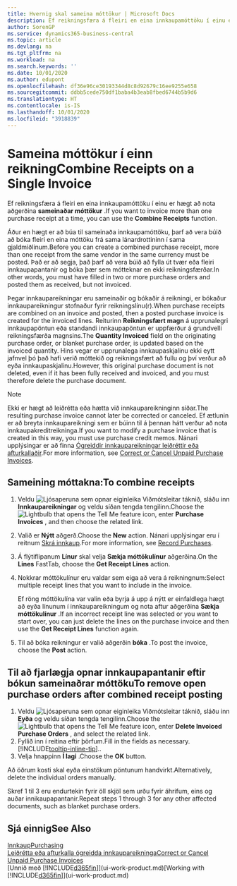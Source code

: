 ```yaml
---
title: Hvernig skal sameina móttökur | Microsoft Docs
description: Ef reikningsfæra á fleiri en eina innkaupamóttöku í einu er hægt að nota aðgerðina sameinaðar móttökur.
author: SorenGP
ms.service: dynamics365-business-central
ms.topic: article
ms.devlang: na
ms.tgt_pltfrm: na
ms.workload: na
ms.search.keywords: ''
ms.date: 10/01/2020
ms.author: edupont
ms.openlocfilehash: df36e96ce30193344d8c8d92679c16ee9255e658
ms.sourcegitcommit: ddbb5cede750df1baba4b3eab8fbed6744b5b9d6
ms.translationtype: HT
ms.contentlocale: is-IS
ms.lasthandoff: 10/01/2020
ms.locfileid: "3918839"
---
```

# <a name="combine-receipts-on-a-single-invoice"></a><span data-ttu-id="14609-103">Sameina móttökur í einn reikning</span><span class="sxs-lookup"><span data-stu-id="14609-103">Combine Receipts on a Single Invoice</span></span>

<span data-ttu-id="14609-104">Ef reikningsfæra á fleiri en eina innkaupamóttöku í einu er hægt að nota aðgerðina **sameinaðar móttökur** .</span><span class="sxs-lookup"><span data-stu-id="14609-104">If you want to invoice more than one purchase receipt at a time, you can use the **Combine Receipts** function.</span></span>  

<span data-ttu-id="14609-105">Áður en hægt er að búa til sameinaða innkaupamóttöku, þarf að vera búið að bóka fleiri en eina móttöku frá sama lánardrottininn í sama gjaldmiðlinum.</span><span class="sxs-lookup"><span data-stu-id="14609-105">Before you can create a combined purchase receipt, more than one receipt from the same vendor in the same currency must be posted.</span></span> <span data-ttu-id="14609-106">Það er að segja, það þarf að vera búið að fylla út tvær eða fleiri innkaupapantanir og bóka þær sem mótteknar en ekki reikningsfærðar.</span><span class="sxs-lookup"><span data-stu-id="14609-106">In other words, you must have filled in two or more purchase orders and posted them as received, but not invoiced.</span></span>  

<span data-ttu-id="14609-107">Þegar innkaupareikningar eru sameinaðir og bókaðir á reikningi, er bókaður innkaupareikningur stofnaður fyrir reikningslínu(r).</span><span class="sxs-lookup"><span data-stu-id="14609-107">When purchase receipts are combined on an invoice and posted, then a posted purchase invoice is created for the invoiced lines.</span></span> <span data-ttu-id="14609-108">Reiturinn **Reikningsfært magn** á upprunalegri innkaupapöntun eða standandi innkaupapöntun er uppfærður á grundvelli reikningsfærða magnsins.</span><span class="sxs-lookup"><span data-stu-id="14609-108">The **Quantity Invoiced** field on the originating purchase order, or blanket purchase order, is updated based on the invoiced quantity.</span></span> <span data-ttu-id="14609-109">Hins vegar er upprunalega innkaupaskjalinu ekki eytt jafnvel þó það hafi verið móttekið og reikningsfært að fullu og því verður að eyða innkaupaskjalinu.</span><span class="sxs-lookup"><span data-stu-id="14609-109">However, this original purchase document is not deleted, even if it has been fully received and invoiced, and you must therefore delete the purchase document.</span></span>  

> [!NOTE]
> <span data-ttu-id="14609-110">Ekki er hægt að leiðrétta eða hætta við innkaupareikninginn síðar.</span><span class="sxs-lookup"><span data-stu-id="14609-110">The resulting purchase invoice cannot later be corrected or canceled.</span></span> <span data-ttu-id="14609-111">Ef ætlunin er að breyta innkaupareikningi sem er búinn til á þennan hátt verður að nota innkaupakreditreikninga.</span><span class="sxs-lookup"><span data-stu-id="14609-111">If you want to modify a purchase invoice that is created in this way, you must use purchase credit memos.</span></span> <span data-ttu-id="14609-112">Nánari upplýsingar er að finna [Ógreiddir innkaupareikningar leiðréttir eða afturkallaðir](purchasing-how-correct-cancel-unpaid-purchase-invoices.md).</span><span class="sxs-lookup"><span data-stu-id="14609-112">For more information, see [Correct or Cancel Unpaid Purchase Invoices](purchasing-how-correct-cancel-unpaid-purchase-invoices.md).</span></span>

## <a name="to-combine-receipts"></a><span data-ttu-id="14609-113">Sameining móttakna:</span><span class="sxs-lookup"><span data-stu-id="14609-113">To combine receipts</span></span>

1. <span data-ttu-id="14609-114">Veldu ![Ljósaperuna sem opnar eiginleika Viðmótsleitar](media/ui-search/search_small.png "Segðu mér hvað þú vilt gera") táknið, sláðu inn **Innkaupareikningar** og veldu síðan tengda tengilinn.</span><span class="sxs-lookup"><span data-stu-id="14609-114">Choose the ![Lightbulb that opens the Tell Me feature](media/ui-search/search_small.png "Tell me what you want to do") icon, enter **Purchase Invoices** , and then choose the related link.</span></span>  
2. <span data-ttu-id="14609-115">Valið er **Nýtt** aðgerð.</span><span class="sxs-lookup"><span data-stu-id="14609-115">Choose the **New** action.</span></span> <span data-ttu-id="14609-116">Nánari upplýsingar eru í reitnum [Skrá innkaup](purchasing-how-record-purchases.md).</span><span class="sxs-lookup"><span data-stu-id="14609-116">For more information, see [Record Purchases](purchasing-how-record-purchases.md).</span></span>  
3. <span data-ttu-id="14609-117">Á flýtiflipanum **Línur** skal velja **Sækja móttökulínur** aðgerðina.</span><span class="sxs-lookup"><span data-stu-id="14609-117">On the **Lines** FastTab, choose the **Get Receipt Lines** action.</span></span>  
4. <span data-ttu-id="14609-118">Nokkrar móttökulínur eru valdar sem eiga að vera á reikningnum:</span><span class="sxs-lookup"><span data-stu-id="14609-118">Select multiple receipt lines that you want to include in the invoice.</span></span>  

    <span data-ttu-id="14609-119">Ef röng móttökulína var valin eða byrja á upp á nýtt er einfaldlega hægt að eyða línunum í innkaupareikningum og nota aftur aðgerðina **Sækja móttökulínur** .</span><span class="sxs-lookup"><span data-stu-id="14609-119">If an incorrect receipt line was selected or you want to start over, you can just delete the lines on the purchase invoice and then use the **Get Receipt Lines** function again.</span></span>  
5. <span data-ttu-id="14609-120">Til að bóka reikningur er valið aðgerðin **bóka** .</span><span class="sxs-lookup"><span data-stu-id="14609-120">To post the invoice, choose the **Post** action.</span></span>  

## <a name="to-remove-open-purchase-orders-after-combined-receipt-posting"></a><span data-ttu-id="14609-121">Til að fjarlægja opnar innkaupapantanir eftir bókun sameinaðrar móttöku</span><span class="sxs-lookup"><span data-stu-id="14609-121">To remove open purchase orders after combined receipt posting</span></span>

1. <span data-ttu-id="14609-122">Veldu ![Ljósaperuna sem opnar eiginleika Viðmótsleitar](media/ui-search/search_small.png "Segðu mér hvað þú vilt gera") táknið, sláðu inn **Eyða** og veldu síðan tengda tengilinn.</span><span class="sxs-lookup"><span data-stu-id="14609-122">Choose the ![Lightbulb that opens the Tell Me feature](media/ui-search/search_small.png "Tell me what you want to do") icon, enter **Delete Invoiced Purchase Orders** , and select the related link.</span></span>  
2. <span data-ttu-id="14609-123">Fyllið inn í reitina eftir þörfum.</span><span class="sxs-lookup"><span data-stu-id="14609-123">Fill in the fields as necessary.</span></span> [!INCLUDE[tooltip-inline-tip](includes/tooltip-inline-tip_md.md)]<span data-ttu-id="14609-124">.</span><span class="sxs-lookup"><span data-stu-id="14609-124">.</span></span>
3. <span data-ttu-id="14609-125">Velja hnappinn **Í lagi** .</span><span class="sxs-lookup"><span data-stu-id="14609-125">Choose the **OK** button.</span></span>  

<span data-ttu-id="14609-126">Að öðrum kosti skal eyða einstökum pöntunum handvirkt.</span><span class="sxs-lookup"><span data-stu-id="14609-126">Alternatively, delete the individual orders manually.</span></span>

<span data-ttu-id="14609-127">Skref 1 til 3 eru endurtekin fyrir öll skjöl sem urðu fyrir áhrifum, eins og auðar innikaupapantanir.</span><span class="sxs-lookup"><span data-stu-id="14609-127">Repeat steps 1 through 3 for any other affected documents, such as blanket purchase orders.</span></span>

## <a name="see-also"></a><span data-ttu-id="14609-128">Sjá einnig</span><span class="sxs-lookup"><span data-stu-id="14609-128">See Also</span></span>

[<span data-ttu-id="14609-129">Innkaup</span><span class="sxs-lookup"><span data-stu-id="14609-129">Purchasing</span></span>](purchasing-manage-purchasing.md)  
[<span data-ttu-id="14609-130">Leiðrétta eða afturkalla ógreidda innkaupareikninga</span><span class="sxs-lookup"><span data-stu-id="14609-130">Correct or Cancel Unpaid Purchase Invoices</span></span>](purchasing-how-correct-cancel-unpaid-purchase-invoices.md)  
<span data-ttu-id="14609-131">[Unnið með [!INCLUDE[d365fin](includes/d365fin_md.md)]](ui-work-product.md)</span><span class="sxs-lookup"><span data-stu-id="14609-131">[Working with [!INCLUDE[d365fin](includes/d365fin_md.md)]](ui-work-product.md)</span></span>  

